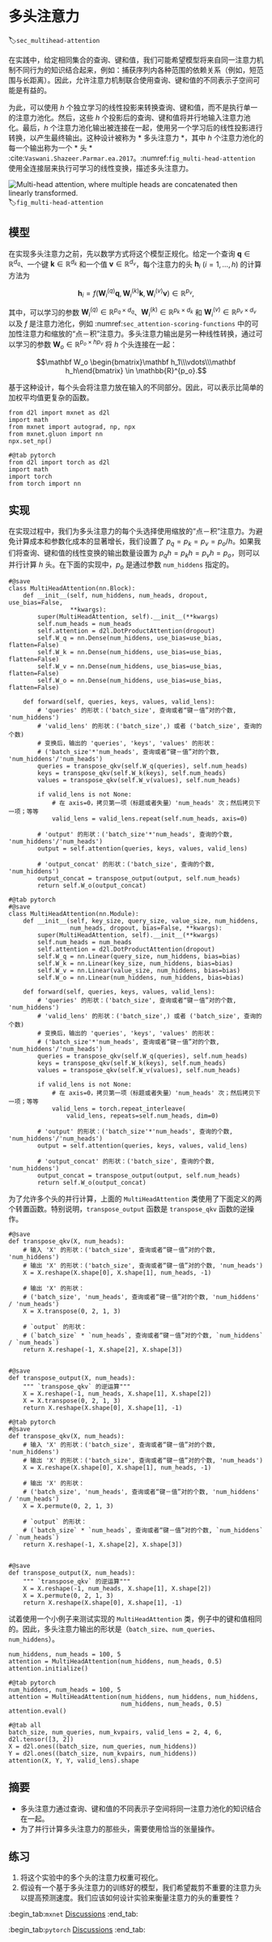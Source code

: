 # 多头注意力

:label:`sec_multihead-attention`

在实践中，给定相同集合的查询、键和值，我们可能希望模型将来自同一注意力机制不同行为的知识结合起来，例如：捕获序列内各种范围的依赖关系（例如，短范围与长距离）。因此，允许注意力机制联合使用查询、键和值的不同表示子空间可能是有益的。

为此，可以使用 $h$ 个独立学习的线性投影来转换查询、键和值，而不是执行单一的注意力池化。然后，这些 $h$ 个投影后的查询、键和值将并行地输入注意力池化。最后，$h$ 个注意力池化输出被连接在一起，使用另一个学习后的线性投影进行转换，以产生最终输出。这种设计被称为 * 多头注意力 *，其中 $h$ 个注意力池化的每一个输出称为一个 * 头 * :cite:`Vaswani.Shazeer.Parmar.ea.2017`。:numref:`fig_multi-head-attention` 使用全连接层来执行可学习的线性变换，描述多头注意力。

![Multi-head attention, where multiple heads are concatenated then linearly transformed.](../img/multi-head-attention.svg)
:label:`fig_multi-head-attention`

## 模型

在实现多头注意力之前，先以数学方式将这个模型正规化。给定一个查询 $\mathbf{q} \in \mathbb{R}^{d_q}$、一个键 $\mathbf{k} \in \mathbb{R}^{d_k}$ 和一个值 $\mathbf{v} \in \mathbb{R}^{d_v}$，每个注意力的头 $\mathbf{h}_i$ ($i = 1, \ldots, h$) 的计算方法为

$$\mathbf{h}_i = f(\mathbf W_i^{(q)}\mathbf q, \mathbf W_i^{(k)}\mathbf k,\mathbf W_i^{(v)}\mathbf v) \in \mathbb R^{p_v},$$

其中，可以学习的参数 $\mathbf W_i^{(q)}\in\mathbb R^{p_q\times d_q}$、$\mathbf W_i^{(k)}\in\mathbb R^{p_k\times d_k}$ 和 $\mathbf W_i^{(v)}\in\mathbb R^{p_v\times d_v}$ 以及 $f$ 是注意力池化，例如 :numref:`sec_attention-scoring-functions` 中的可加性注意力和缩放的“点－积”注意力。多头注意力输出是另一种线性转换，通过可以学习的参数 $\mathbf W_o\in\mathbb R^{p_o\times h p_v}$ 将 $h$ 个头连接在一起：

$$\mathbf W_o \begin{bmatrix}\mathbf h_1\\\vdots\\\mathbf h_h\end{bmatrix} \in \mathbb{R}^{p_o}.$$

基于这种设计，每个头会将注意力放在输入的不同部分。因此，可以表示比简单的加权平均值更复杂的函数。

```{.python .input}
from d2l import mxnet as d2l
import math
from mxnet import autograd, np, npx
from mxnet.gluon import nn
npx.set_np()
```

```{.python .input}
#@tab pytorch
from d2l import torch as d2l
import math
import torch
from torch import nn
```

## 实现

在实现过程中，我们为多头注意力的每个头选择使用缩放的“点－积”注意力。为避免计算成本和参数化成本的显著增长，我们设置了 $p_q = p_k = p_v = p_o / h$。如果我们将查询、键和值的线性变换的输出数量设置为 $p_q h = p_k h = p_v h = p_o$，则可以并行计算 $h$ 头。在下面的实现中，$p_o$ 是通过参数 `num_hiddens` 指定的。

```{.python .input}
#@save
class MultiHeadAttention(nn.Block):
    def __init__(self, num_hiddens, num_heads, dropout, use_bias=False,
                 **kwargs):
        super(MultiHeadAttention, self).__init__(**kwargs)
        self.num_heads = num_heads
        self.attention = d2l.DotProductAttention(dropout)
        self.W_q = nn.Dense(num_hiddens, use_bias=use_bias, flatten=False)
        self.W_k = nn.Dense(num_hiddens, use_bias=use_bias, flatten=False)
        self.W_v = nn.Dense(num_hiddens, use_bias=use_bias, flatten=False)
        self.W_o = nn.Dense(num_hiddens, use_bias=use_bias, flatten=False)

    def forward(self, queries, keys, values, valid_lens):
        # 'queries' 的形状：('batch_size', 查询或者“键－值”对的个数, 'num_hiddens')
        # 'valid_lens' 的形状：('batch_size',) 或者 ('batch_size', 查询的个数)
        # 变换后，输出的 'queries', 'keys', 'values' 的形状：
        # ('batch_size'*'num_heads', 查询或者“键－值”对的个数, 'num_hiddens'/'num_heads')
        queries = transpose_qkv(self.W_q(queries), self.num_heads)
        keys = transpose_qkv(self.W_k(keys), self.num_heads)
        values = transpose_qkv(self.W_v(values), self.num_heads)

        if valid_lens is not None:
            # 在 axis=0，拷贝第一项（标题或者失量）'num_heads' 次；然后拷贝下一项；等等
            valid_lens = valid_lens.repeat(self.num_heads, axis=0)

        # 'output' 的形状：('batch_size'*'num_heads', 查询的个数, 'num_hiddens'/'num_heads')
        output = self.attention(queries, keys, values, valid_lens)
        
        # 'output_concat' 的形状：('batch_size', 查询的个数, 'num_hiddens')
        output_concat = transpose_output(output, self.num_heads)
        return self.W_o(output_concat)
```

```{.python .input}
#@tab pytorch
#@save
class MultiHeadAttention(nn.Module):
    def __init__(self, key_size, query_size, value_size, num_hiddens,
                 num_heads, dropout, bias=False, **kwargs):
        super(MultiHeadAttention, self).__init__(**kwargs)
        self.num_heads = num_heads
        self.attention = d2l.DotProductAttention(dropout)
        self.W_q = nn.Linear(query_size, num_hiddens, bias=bias)
        self.W_k = nn.Linear(key_size, num_hiddens, bias=bias)
        self.W_v = nn.Linear(value_size, num_hiddens, bias=bias)
        self.W_o = nn.Linear(num_hiddens, num_hiddens, bias=bias)

    def forward(self, queries, keys, values, valid_lens):
        # 'queries' 的形状：('batch_size', 查询或者“键－值”对的个数, 'num_hiddens')
        # 'valid_lens' 的形状：('batch_size',) 或者 ('batch_size', 查询的个数)
        # 变换后，输出的 'queries', 'keys', 'values' 的形状：
        # ('batch_size'*'num_heads', 查询或者“键－值”对的个数, 'num_hiddens'/'num_heads')
        queries = transpose_qkv(self.W_q(queries), self.num_heads)
        keys = transpose_qkv(self.W_k(keys), self.num_heads)
        values = transpose_qkv(self.W_v(values), self.num_heads)

        if valid_lens is not None:
            # 在 axis=0，拷贝第一项（标题或者失量）'num_heads' 次；然后拷贝下一项；等等
            valid_lens = torch.repeat_interleave(
                valid_lens, repeats=self.num_heads, dim=0)

        # 'output' 的形状：('batch_size'*'num_heads', 查询的个数, 'num_hiddens'/'num_heads')
        output = self.attention(queries, keys, values, valid_lens)

        # 'output_concat' 的形状：('batch_size', 查询的个数, 'num_hiddens')
        output_concat = transpose_output(output, self.num_heads)
        return self.W_o(output_concat)
```

为了允许多个头的并行计算，上面的 `MultiHeadAttention` 类使用了下面定义的两个转置函数。特别说明，`transpose_output` 函数是 `transpose_qkv` 函数的逆操作。

```{.python .input}
#@save
def transpose_qkv(X, num_heads):
    # 输入 'X' 的形状：('batch_size', 查询或者“键－值”对的个数, 'num_hiddens')
    # 输出 'X' 的形状：('batch_size', 查询或者“键－值”对的个数, 'num_heads')
    X = X.reshape(X.shape[0], X.shape[1], num_heads, -1)

    # 输出 'X' 的形状：
    # ('batch_size', 'num_heads', 查询或者“键－值”对的个数, 'num_hiddens' / 'num_heads')
    X = X.transpose(0, 2, 1, 3)

    # `output` 的形状：
    # (`batch_size` * `num_heads`, 查询或者“键－值”对的个数, `num_hiddens` / `num_heads`)
    return X.reshape(-1, X.shape[2], X.shape[3])


#@save
def transpose_output(X, num_heads):
    """ `transpose_qkv` 的逆运算"""
    X = X.reshape(-1, num_heads, X.shape[1], X.shape[2])
    X = X.transpose(0, 2, 1, 3)
    return X.reshape(X.shape[0], X.shape[1], -1)
```

```{.python .input}
#@tab pytorch
#@save
def transpose_qkv(X, num_heads):
    # 输入 'X' 的形状：('batch_size', 查询或者“键－值”对的个数, 'num_hiddens')
    # 输出 'X' 的形状：('batch_size', 查询或者“键－值”对的个数, 'num_heads')
    X = X.reshape(X.shape[0], X.shape[1], num_heads, -1)

    # 输出 'X' 的形状：
    # ('batch_size', 'num_heads', 查询或者“键－值”对的个数, 'num_hiddens' / 'num_heads')
    X = X.permute(0, 2, 1, 3)

    # `output` 的形状：
    # (`batch_size` * `num_heads`, 查询或者“键－值”对的个数, `num_hiddens` / `num_heads`)
    return X.reshape(-1, X.shape[2], X.shape[3])


#@save
def transpose_output(X, num_heads):
    """ `transpose_qkv` 的逆运算"""
    X = X.reshape(-1, num_heads, X.shape[1], X.shape[2])
    X = X.permute(0, 2, 1, 3)
    return X.reshape(X.shape[0], X.shape[1], -1)
```

试着使用一个小例子来测试实现的 `MultiHeadAttention` 类，例子中的键和值相同的。因此，多头注意力输出的形状是（`batch_size`、`num_queries`、`num_hiddens`）。

```{.python .input}
num_hiddens, num_heads = 100, 5
attention = MultiHeadAttention(num_hiddens, num_heads, 0.5)
attention.initialize()
```

```{.python .input}
#@tab pytorch
num_hiddens, num_heads = 100, 5
attention = MultiHeadAttention(num_hiddens, num_hiddens, num_hiddens,
                               num_hiddens, num_heads, 0.5)
attention.eval()
```

```{.python .input}
#@tab all
batch_size, num_queries, num_kvpairs, valid_lens = 2, 4, 6, d2l.tensor([3, 2])
X = d2l.ones((batch_size, num_queries, num_hiddens))
Y = d2l.ones((batch_size, num_kvpairs, num_hiddens))
attention(X, Y, Y, valid_lens).shape
```

## 摘要

* 多头注意力通过查询、键和值的不同表示子空间将同一注意力池化的知识结合在一起。
* 为了并行计算多头注意力的那些头，需要使用恰当的张量操作。

## 练习

1. 将这个实验中的多个头的注意力权重可视化。
1. 假设有一个基于多头注意力的训练好的模型，我们希望裁剪不重要的注意力头以提高预测速度。我们应该如何设计实验来衡量注意力的头的重要性？

:begin_tab:`mxnet`
[Discussions](https://discuss.d2l.ai/t/1634)
:end_tab:

:begin_tab:`pytorch`
[Discussions](https://discuss.d2l.ai/t/1635)
:end_tab:
